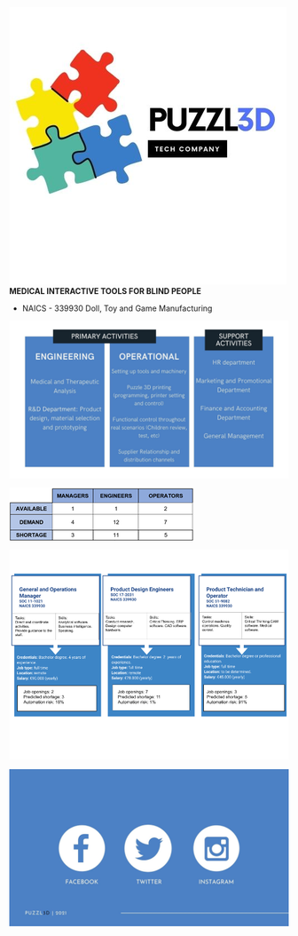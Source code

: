 
![Image](logo.jpg)
    **MEDICAL INTERACTIVE TOOLS FOR BLIND PEOPLE**

* NAICS - 339930 Doll, Toy and Game Manufacturing

![Image](activities.jpg)



![Image](4.png)

![Image](Imagejob.png)

![Image](final.jpg)
